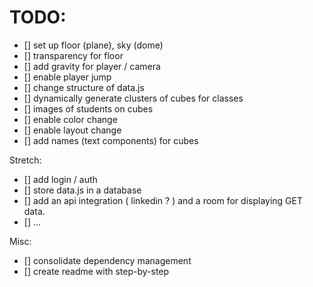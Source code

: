 # TODO:

- [] set up floor (plane), sky (dome)
- [] transparency for floor
- [] add gravity for player / camera
- [] enable player jump
- [] change structure of data.js
- [] dynamically generate clusters of cubes for classes
- [] images of students on cubes
- [] enable color change
- [] enable layout change
- [] add names (text components) for cubes


Stretch:
- [] add login / auth
- [] store data.js in a database
- [] add an api integration ( linkedin ? ) and a room for displaying GET data.
- [] ...

Misc:
- [] consolidate dependency management
- [] create readme with step-by-step
